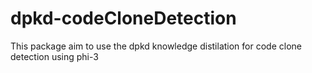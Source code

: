 # dpkd-codeCloneDetection

This package aim to use the dpkd knowledge distilation for code clone detection using phi-3

